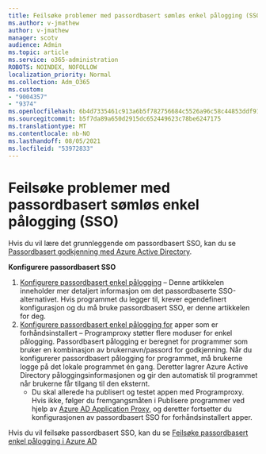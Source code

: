 ```yaml
---
title: Feilsøke problemer med passordbasert sømløs enkel pålogging (SSO)
ms.author: v-jmathew
author: v-jmathew
manager: scotv
audience: Admin
ms.topic: article
ms.service: o365-administration
ROBOTS: NOINDEX, NOFOLLOW
localization_priority: Normal
ms.collection: Adm_O365
ms.custom:
- "9004357"
- "9374"
ms.openlocfilehash: 6b4d7335461c913a6b5f782756684c5526a96c58c44853ddf9154aa51607bd4a
ms.sourcegitcommit: b5f7da89a650d2915dc652449623c78be6247175
ms.translationtype: MT
ms.contentlocale: nb-NO
ms.lasthandoff: 08/05/2021
ms.locfileid: "53972833"
---
```

# <a name="troubleshoot-password-based-seamless-single-sign-on-sso-issues"></a>Feilsøke problemer med passordbasert sømløs enkel pålogging (SSO)

Hvis du vil lære det grunnleggende om passordbasert SSO, kan du se [Passordbasert godkjenning med Azure Active Directory](https://docs.microsoft.com/azure/active-directory/fundamentals/auth-password-based-sso).

**Konfigurere passordbasert SSO**

1. [Konfigurere passordbasert enkel pålogging](https://docs.microsoft.com/azure/active-directory/manage-apps/configure-password-single-sign-on-non-gallery-applications) – Denne artikkelen inneholder mer detaljert informasjon om det passordbaserte SSO-alternativet. Hvis programmet du legger til, krever egendefinert konfigurasjon og du må bruke passordbasert SSO, er denne artikkelen for deg.
2. [Konfigurere passordbasert enkel pålogging for](https://docs.microsoft.com/azure/active-directory/manage-apps/application-proxy-configure-single-sign-on-password-vaulting) apper som er forhåndsinstallert – Programproxy støtter flere moduser for enkel pålogging. Passordbasert pålogging er beregnet for programmer som bruker en kombinasjon av brukernavn/passord for godkjenning. Når du konfigurerer passordbasert pålogging for programmet, må brukerne logge på det lokale programmet én gang. Deretter lagrer Azure Active Directory påloggingsinformasjonen og gir den automatisk til programmet når brukerne får tilgang til den eksternt.
    - Du skal allerede ha publisert og testet appen med Programproxy. Hvis ikke, følger du fremgangsmåten i Publisere programmer ved hjelp av [Azure AD Application Proxy,](https://docs.microsoft.com/azure/active-directory/manage-apps/application-proxy-add-on-premises-application) og deretter fortsetter du konfigurasjonen av passordbasert SSO for forhåndsinstallert apper.

Hvis du vil feilsøke passordbasert SSO, kan du se [Feilsøke passordbasert enkel pålogging i Azure AD](https://docs.microsoft.com/azure/active-directory/manage-apps/troubleshoot-password-based-sso)
